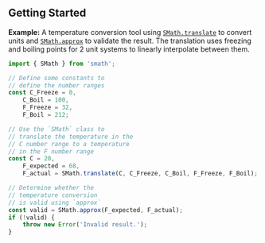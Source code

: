 ## Getting Started

**Example:** A temperature conversion tool using [`SMath.translate`](https://npm.nicfv.com/smath/classes/SMath.html#translate) to convert units and [`SMath.approx`](https://npm.nicfv.com/smath/classes/SMath.html#approx) to validate the result. The translation uses freezing and boiling points for 2 unit systems to linearly interpolate between them.

```js
import { SMath } from 'smath';

// Define some constants to
// define the number ranges
const C_Freeze = 0,
    C_Boil = 100,
    F_Freeze = 32,
    F_Boil = 212;

// Use the `SMath` class to
// translate the temperature in the
// C number range to a temperature
// in the F number range
const C = 20,
    F_expected = 68,
    F_actual = SMath.translate(C, C_Freeze, C_Boil, F_Freeze, F_Boil);

// Determine whether the
// temperature conversion
// is valid using `approx`
const valid = SMath.approx(F_expected, F_actual);
if (!valid) {
    throw new Error('Invalid result.');
}
```
